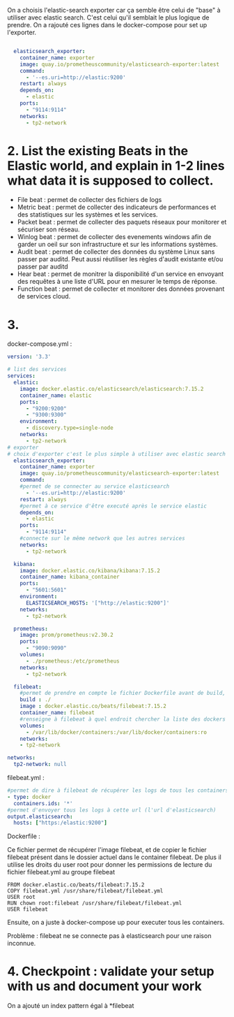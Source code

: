 
On a choisis l'elastic-search exporter car ça semble être celui de "base" à utiliser avec elastic search. C'est celui qu'il semblait le plus logique de prendre. On a rajouté ces lignes dans le docker-compose pour set up l'exporter. 

```yml 

  elasticsearch_exporter:
    container_name: exporter
    image: quay.io/prometheuscommunity/elasticsearch-exporter:latest
    command:
      - '--es.uri=http://elastic:9200'
    restart: always
    depends_on:
      - elastic
    ports:
      - "9114:9114"
    networks:
      - tp2-network

```

# 2. List the existing Beats in the Elastic world, and explain in 1-2 lines what data it is supposed to collect.

- File beat : permet de collecter des fichiers de logs
- Metric beat : permet de collecter des indicateurs de performances et des statistiques sur les systèmes et les services. 
- Packet beat : permet de collecter des paquets réseaux pour monitorer et sécuriser son réseau. 
- Winlog beat : permet de collecter des evenements windows afin de garder un oeil sur son infrastructure et sur les informations systèmes. 
- Audit beat : permet de collecter des données du système Linux sans passer par auditd. Peut aussi réutiliser les règles d'audit existante et/ou passer par auditd
- Hear beat : permet de monitrer la disponibilité d'un service en envoyant des requêtes à une liste d'URL pour en mesurer le temps de réponse. 
- Function beat : permet de collecter et monitorer des données provenant de services cloud.

# 3. 


docker-compose.yml : 

``` yml
version: '3.3'

# list des services
services:
  elastic:
    image: docker.elastic.co/elasticsearch/elasticsearch:7.15.2
    container_name: elastic
    ports:
      - "9200:9200"
      - "9300:9300"
    environment:
      - discovery.type=single-node
    networks:
      - tp2-network
# exporter 
# choix d'exporter c'est le plus simple à utiliser avec elastic search
  elasticsearch_exporter:
    container_name: exporter
    image: quay.io/prometheuscommunity/elasticsearch-exporter:latest
    command:
    #permet de se connecter au service elasticsearch
      - '--es.uri=http://elastic:9200'
    restart: always
    #permet à ce service d'être executé après le service elastic
    depends_on:
      - elastic
    ports:
      - "9114:9114"
    #connecte sur le même network que les autres services
    networks:
      - tp2-network

  kibana:
    image: docker.elastic.co/kibana/kibana:7.15.2
    container_name: kibana_container
    ports:
      - "5601:5601"
    environment:
      ELASTICSEARCH_HOSTS: '["http://elastic:9200"]'
    networks:
      - tp2-network

  prometheus:
    image: prom/prometheus:v2.30.2
    ports:
      - "9090:9090"
    volumes:
      - ./prometheus:/etc/prometheus
    networks:
      - tp2-network

  filebeat:
    #permet de prendre en compte le fichier Dockerfile avant de build, qui permet de copier le fichier filebeat.yml dans le container
    build : ./
    image : docker.elastic.co/beats/filebeat:7.15.2
    container_name: filebeat
    #renseigne à filebeat à quel endroit chercher la liste des dockers à récupérer (:ro = readonly)
    volumes:
      - /var/lib/docker/containers:/var/lib/docker/containers:ro
    networks: 
    - tp2-network

networks:
  tp2-network: null
```
filebeat.yml : 

``` yml
#permet de dire à filebeat de récupérer les logs de tous les containers executés par le docker-compose (il cherche dans le dossier renseigné dans volumes de filebeat ci-dessus)
- type: docker
  containers.ids: '*'
#permet d'envoyer tous les logs à cette url (l'url d'elasticsearch)
output.elasticsearch:
  hosts: ["https:/elastic:9200"] 

```
Dockerfile : 

Ce fichier permet de récupérer l'image filebeat, et de copier le fichier filebeat présent dans le dossier actuel dans le container filebeat. De plus il utilise les droits du user root pour donner les permissions de lecture du fichier filebeat.yml au groupe filebeat

``` 
FROM docker.elastic.co/beats/filebeat:7.15.2
COPY filebeat.yml /usr/share/filebeat/filebeat.yml
USER root
RUN chown root:filebeat /usr/share/filebeat/filebeat.yml
USER filebeat
```

Ensuite, on a juste à docker-compose up pour executer tous les containers. 

Problème : filebeat ne se connecte pas à elasticsearch pour une raison inconnue. 

# 4. Checkpoint : validate your setup with us and document your work

On a ajouté un index pattern égal à *filebeat